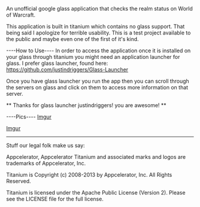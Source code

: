 An unofficial google glass application that checks the realm status on World of Warcraft.

This application is built in titanium which contains no glass support. That being said I
apologize for terrible usability. This is a test project available to the public and maybe even
one of the first of it's kind.



----How to Use----
In order to access the application once it is installed on your glass through titanium you might need an application launcher for glass. I prefer glass launcher, found here: https://github.com/justindriggers/Glass-Launcher

Once you have glass launcher you run the app then you can scroll through the servers on glass and click on them to access more information on that server.

** Thanks for glass launcher justindriggers! you are awesome! **


----Pics----
[Imgur](http://i.imgur.com/GqZSQMh)


[Imgur](http://i.imgur.com/WgLsFJs)

----------------------------------
Stuff our legal folk make us say:

Appcelerator, Appcelerator Titanium and associated marks and logos are 
trademarks of Appcelerator, Inc. 

Titanium is Copyright (c) 2008-2013 by Appcelerator, Inc. All Rights Reserved.

Titanium is licensed under the Apache Public License (Version 2). Please
see the LICENSE file for the full license.

